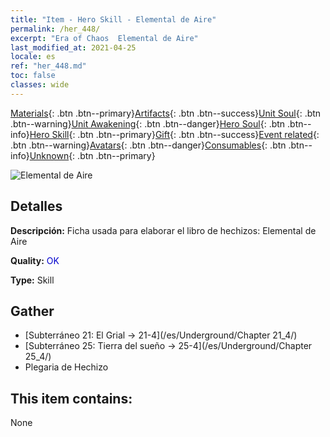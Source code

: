 ```yaml
---
title: "Item - Hero Skill - Elemental de Aire"
permalink: /her_448/
excerpt: "Era of Chaos  Elemental de Aire"
last_modified_at: 2021-04-25
locale: es
ref: "her_448.md"
toc: false
classes: wide
---
```

 [Materials](/ItemsES/){: .btn .btn--primary}[Artifacts](/ItemsES/Artifacts/){: .btn .btn--success}[Unit Soul](/ItemsES/UnitSoul/){: .btn .btn--warning}[Unit Awakening](/ItemsES/UnitAwakening/){: .btn .btn--danger}[Hero Soul](/ItemsES/HeroSoul/){: .btn .btn--info}[Hero Skill](/ItemsES/HeroSkill/){: .btn .btn--primary}[Gift](/ItemsES/Gift/){: .btn .btn--success}[Event related](/ItemsES/Events/){: .btn .btn--warning}[Avatars](/ItemsES/Avatars/){: .btn .btn--danger}[Consumables](/ItemsES/Consumables/){: .btn .btn--info}[Unknown](/ItemsES/Unknown/){: .btn .btn--primary}

 ![Elemental de Aire](/images/t/ps_zhaohuanqiyuansu.png)

## Detalles
 **Descripción:** Ficha usada para elaborar el libro de hechizos: Elemental de Aire

 **Quality:** <span style="color: #0000CD">OK</span>

 **Type:** Skill

## Gather

*    [Subterráneo 21: El Grial -> 21-4](/es/Underground/Chapter 21_4/) 
*    [Subterráneo 25: Tierra del sueño -> 25-4](/es/Underground/Chapter 25_4/) 
*    Plegaria de Hechizo 

## This item contains:

  None

